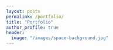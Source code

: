 ```yaml
---
layout: posts
permalink: /portfolio/
title: "Portfolio"
author_profile: true
header:
  image: "/images/space-background.jpg"
---
```



